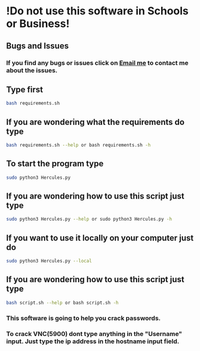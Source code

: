 # !Do not use this software in Schools or Business!

## Bugs and Issues
### If you find any bugs or issues click on [Email me](mailto:wsegalework@gmail.com) to contact me about the issues.

## Type first
```bash
bash requirements.sh
```

## If you are wondering what the requirements do type

```bash
bash requirements.sh --help or bash requirements.sh -h
```

## To start the program type 
```bash 
sudo python3 Hercules.py
```

## If you are wondering how to use this script just type

```bash
sudo python3 Hercules.py --help or sudo python3 Hercules.py -h
```

## If you want to use it locally on your computer just do
```bash
sudo python3 Hercules.py --local
```

## If you are wondering how to use this script just type

```bash
bash script.sh --help or bash script.sh -h
```

### This software is going to help you crack passwords.
### To crack VNC(5900) dont type anything in the "Username" input. Just type the ip address in the hostname input field.